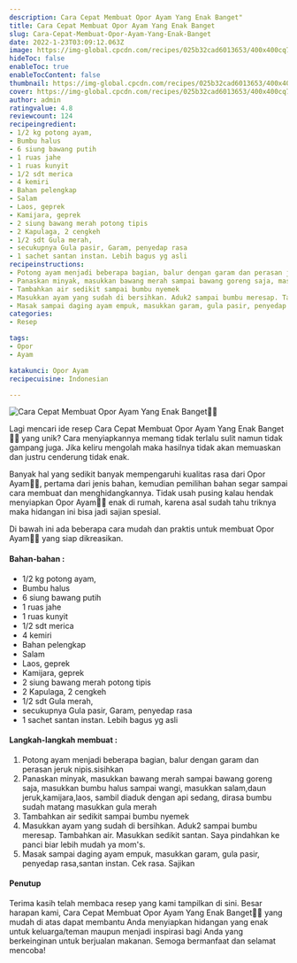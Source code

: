 ```yaml
---
description: Cara Cepat Membuat Opor Ayam Yang Enak Banget"
title: Cara Cepat Membuat Opor Ayam Yang Enak Banget
slug: Cara-Cepat-Membuat-Opor-Ayam-Yang-Enak-Banget
date: 2022-1-23T03:09:12.063Z
image: https://img-global.cpcdn.com/recipes/025b32cad6013653/400x400cq70/photo.jpg
hideToc: false
enableToc: true
enableTocContent: false
thumbnail: https://img-global.cpcdn.com/recipes/025b32cad6013653/400x400cq70/photo.jpg
cover: https://img-global.cpcdn.com/recipes/025b32cad6013653/400x400cq70/photo.jpg
author: admin
ratingvalue: 4.8
reviewcount: 124
recipeingredient:
- 1/2 kg potong ayam,
- Bumbu halus
- 6 siung bawang putih
- 1 ruas jahe
- 1 ruas kunyit
- 1/2 sdt merica
- 4 kemiri
- Bahan pelengkap
- Salam
- Laos, geprek
- Kamijara, geprek
- 2 siung bawang merah potong tipis
- 2 Kapulaga, 2 cengkeh
- 1/2 sdt Gula merah,
- secukupnya Gula pasir, Garam, penyedap rasa
- 1 sachet santan instan. Lebih bagus yg asli
recipeinstructions:
- Potong ayam menjadi beberapa bagian, balur dengan garam dan perasan jeruk nipis.sisihkan
- Panaskan minyak, masukkan bawang merah sampai bawang goreng saja, masukkan bumbu halus sampai wangi, masukkan salam,daun jeruk,kamijara,laos, sambil diaduk dengan api sedang, dirasa bumbu sudah matang masukkan gula merah
- Tambahkan air sedikit sampai bumbu nyemek
- Masukkan ayam yang sudah di bersihkan. Aduk2 sampai bumbu meresap. Tambahkan air. Masukkan sedikit santan. Saya pindahkan ke panci biar lebih mudah ya mom's.
- Masak sampai daging ayam empuk, masukkan garam, gula pasir, penyedap rasa,santan instan. Cek rasa. Sajikan
categories:
- Resep

tags:
- Opor
- Ayam

katakunci: Opor Ayam
recipecuisine: Indonesian

---
```


![Cara Cepat Membuat Opor Ayam Yang Enak Banget👩‍🍳](https://img-global.cpcdn.com/recipes/025b32cad6013653/400x400cq70/photo.jpg)

Lagi mencari ide resep Cara Cepat Membuat Opor Ayam Yang Enak Banget👩‍🍳 yang unik? Cara menyiapkannya memang tidak terlalu sulit namun tidak gampang juga. Jika keliru mengolah maka hasilnya tidak akan memuaskan dan justru cenderung tidak enak.

Banyak hal yang sedikit banyak mempengaruhi kualitas rasa dari Opor Ayam👩‍🍳, pertama dari jenis bahan, kemudian pemilihan bahan segar sampai cara membuat dan menghidangkannya. Tidak usah pusing kalau hendak menyiapkan Opor Ayam👩‍🍳 enak di rumah, karena asal sudah tahu triknya maka hidangan ini bisa jadi sajian spesial.

Di bawah ini ada beberapa cara mudah dan praktis untuk membuat Opor Ayam👩‍🍳 yang siap dikreasikan.

<!--inarticleads1-->

#### Bahan-bahan :

- 1/2 kg potong ayam,
- Bumbu halus
- 6 siung bawang putih
- 1 ruas jahe
- 1 ruas kunyit
- 1/2 sdt merica
- 4 kemiri
- Bahan pelengkap
- Salam
- Laos, geprek
- Kamijara, geprek
- 2 siung bawang merah potong tipis
- 2 Kapulaga, 2 cengkeh
- 1/2 sdt Gula merah,
- secukupnya Gula pasir, Garam, penyedap rasa
- 1 sachet santan instan. Lebih bagus yg asli

<!--inarticleads2-->

#### Langkah-langkah membuat :

1. Potong ayam menjadi beberapa bagian, balur dengan garam dan perasan jeruk nipis.sisihkan
1. Panaskan minyak, masukkan bawang merah sampai bawang goreng saja, masukkan bumbu halus sampai wangi, masukkan salam,daun jeruk,kamijara,laos, sambil diaduk dengan api sedang, dirasa bumbu sudah matang masukkan gula merah
1. Tambahkan air sedikit sampai bumbu nyemek
1. Masukkan ayam yang sudah di bersihkan. Aduk2 sampai bumbu meresap. Tambahkan air. Masukkan sedikit santan. Saya pindahkan ke panci biar lebih mudah ya mom's.
1. Masak sampai daging ayam empuk, masukkan garam, gula pasir, penyedap rasa,santan instan. Cek rasa. Sajikan

#### Penutup

Terima kasih telah membaca resep yang kami tampilkan di sini. Besar harapan kami, Cara Cepat Membuat Opor Ayam Yang Enak Banget👩‍🍳 yang mudah di atas dapat membantu Anda menyiapkan hidangan yang enak untuk keluarga/teman maupun menjadi inspirasi bagi Anda yang berkeinginan untuk berjualan makanan. Semoga bermanfaat dan selamat mencoba!